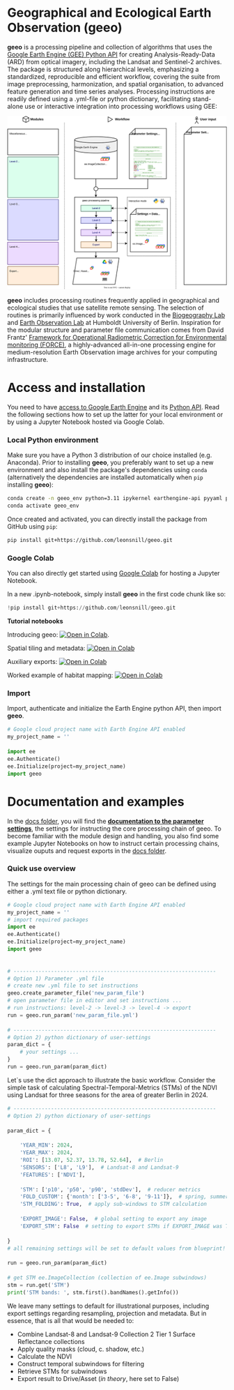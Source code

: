 # Geographical and Ecological Earth Observation (geeo)
**geeo** is a processing pipeline and collection of algorithms that uses the [Google Earth Engine (GEE) Python API](https://developers.google.com/earth-engine/guides/python_install) for creating Analysis-Ready-Data (ARD) from optical imagery, including the Landsat and Sentinel-2 archives. The package is structured along hierarchical levels, emphasizing a standardized, reproducible and efficient workflow, covering the suite from image preprocessing, harmonization, and spatial organisation, to advanced feature generation and time series analyses. 
Processing instructions are readily defined using a .yml-file or python dictionary, facilitating stand-alone use or interactive integration into processing workflows using GEE:

![sample SVG image](geeo/data/fig/geeo_workflow_manuscript.svg)

**geeo** includes processing routines frequently applied in geographical and ecological studies that use satellite remote sensing. The selection of routines is primarily influenced by work conducted in the [Biogeography Lab](https://pages.cms.hu-berlin.de/biogeo/website/) and [Earth Observation Lab](https://eolab.geographie.hu-berlin.de/) at Humboldt University of Berlin. Inspiration for the modular structure and parameter file communication comes from David Frantz' [Framework for Operational Radiometric Correction for Environmental monitoring (FORCE)](https://force-eo.readthedocs.io/en/latest/index.html), a highly-advanced all-in-one processing engine for medium-resolution Earth Observation image archives for your computing infrastructure.

# Access and installation

You need to have [access to Google Earth Engine](https://developers.google.com/earth-engine/guides/access) and its [Python API](https://developers.google.com/earth-engine/guides/python_install). Read the following sections how to set up the latter for your local environment or by using a Jupyter Notebook hosted via Google Colab.  

### Local Python environment
Make sure you have a Python 3 distribution of our choice installed (e.g. Anaconda). Prior to installing **geeo**, you preferably want to set up a new environment and also install the package's dependencies using `conda` (alternatively the dependencies are installed automatically when `pip` installing **geeo**):

```bash
conda create -n geeo_env python=3.11 ipykernel earthengine-api pyyaml pandas geopandas matplotlib tqdm ipyleaflet ipywidgets gdal scikit-learn
conda activate geeo_env
```

Once created and activated, you can directly install the package from GitHub using `pip`:

```bash
pip install git+https://github.com/leonsnill/geeo.git
```

### Google Colab
You can also directly get started using [Google Colab](https://colab.research.google.com/) for hosting a Jupyter Notebook.

In a new .ipynb-notebook, simply install **geeo** in the first code chunk like so:

```python
!pip install git+https://github.com/leonsnill/geeo.git
```

**Tutorial notebooks** 

Introducing geeo: [![Open in Colab](https://colab.research.google.com/assets/colab-badge.svg)](https://colab.research.google.com/github/leonsnill/geeo/blob/master/docs/tutorial_0_introducing-geeo.ipynb). 

Spatial tiling and metadata: [![Open in Colab](https://colab.research.google.com/assets/colab-badge.svg)](https://colab.research.google.com/github/leonsnill/geeo/blob/master/docs/tutorial_1_spatial-tiling-and-metadata.ipynb)

Auxiliary exports: [![Open in Colab](https://colab.research.google.com/assets/colab-badge.svg)](https://colab.research.google.com/github/leonsnill/geeo/blob/master/docs/tutorial_2_auxiliary-exports.ipynb)

Worked example of habitat mapping: [![Open in Colab](https://colab.research.google.com/assets/colab-badge.svg)](https://colab.research.google.com/github/leonsnill/geeo/blob/master/docs/habitat-type-mapping_geeo.ipynb) 

### Import

Import, authenticate and initialize the Earth Engine python API, then import **geeo**.

```python
# Google cloud project name with Earth Engine API enabled
my_project_name = ''

import ee
ee.Authenticate()
ee.Initialize(project=my_project_name)
import geeo
```


# Documentation and examples

In the [docs folder](docs), you will find the **[documentation to the parameter settings](docs/documentation.md)**, the settings for instructing the core processing chain of geeo. To become familiar with the module design and handling, you also find some example Jupyter Notebooks on how to instruct certain processing chains, visualize ouputs and request exports in the [docs folder](docs).

### Quick use overview

The settings for the main processing chain of geeo can be defined using either a .yml text file or python dictionary. 

```python
# Google cloud project name with Earth Engine API enabled
my_project_name = ''
# import required packages
import ee
ee.Authenticate()
ee.Initialize(project=my_project_name)
import geeo


# -----------------------------------------------------------------
# Option 1) Parameter .yml file
# create new .yml file to set instructions
geeo.create_parameter_file('new_param_file')
# open parameter file in editor and set instructions ...
# run instructions: level-2 -> level-3 -> level-4 -> export
run = geeo.run_param('new_param_file.yml')

# -----------------------------------------------------------------
# Option 2) python dictionary of user-settings
param_dict = {
    # your settings ...
}
run = geeo.run_param(param_dict)
```

Let`s use the dict approach to illustrate the basic workflow. Consider the simple task of calculating Spectral-Temporal-Metrics (STMs) of the NDVI using Landsat for three seasons for the area of greater Berlin in 2024.

```python
# -----------------------------------------------------------------
# Option 2) python dictionary of user-settings

param_dict = {
    
    'YEAR_MIN': 2024,
    'YEAR_MAX': 2024,
    'ROI': [13.07, 52.37, 13.78, 52.64],  # Berlin
    'SENSORS': ['L8', 'L9'],  # Landsat-8 and Landsat-9
    'FEATURES': ['NDVI'],
    
    'STM': ['p10', 'p50', 'p90', 'stdDev'],  # reducer metrics
    'FOLD_CUSTOM': {'month': ['3-5', '6-8', '9-11']},  # spring, summer, autumn sub-windows
    'STM_FOLDING': True,  # apply sub-windows to STM calculation
    
    'EXPORT_IMAGE': False,  # global setting to export any image
    'EXPORT_STM': False  # setting to export STMs if EXPORT_IMAGE was True

}
# all remaining settings will be set to default values from blueprint!

run = geeo.run_param(param_dict)

# get STM ee.ImageCollection (collection of ee.Image subwindows)
stm = run.get('STM')
print('STM bands: ', stm.first().bandNames().getInfo())
```

We leave many settings to default for illustrational purposes, including export settings regarding resampling, projection and metadata.
But in essence, that is all that would be needed to:

- Combine Landsat-8 and Landsat-9 Collection 2 Tier 1 Surface Reflectance collections
- Apply quality masks (cloud, c. shadow, etc.)
- Calculate the NDVI
- Construct temporal subwindows for filtering
- Retrieve STMs for subwindows
- Export result to Drive/Asset (*in theory*, here set to False) 
